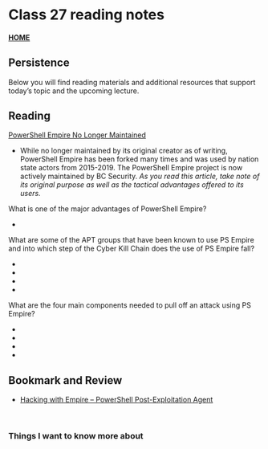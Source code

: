 # Class 27 reading notes

#### [HOME](https://cesarderio.github.io/reading-notes/)

## Persistence

Below you will find reading materials and additional resources that support today’s topic and the upcoming lecture.

## Reading

[PowerShell Empire No Longer Maintained](https://www.bleepingcomputer.com/news/security/powershell-empire-framework-is-no-longer-maintained/)

* While no longer maintained by its original creator as of writing, PowerShell Empire has been forked many times and was used by nation state actors from 2015-2019. The PowerShell Empire project is now actively maintained by BC Security.
  *As you read this article, take note of its original purpose as well as the tactical advantages offered to its users.*

What is one of the major advantages of PowerShell Empire?

*

What are some of the APT groups that have been known to use PS Empire and into which step of the Cyber Kill Chain does the use of PS Empire fall?

*

*

*

*

What are the four main components needed to pull off an attack using PS Empire?

*

*

*

*

## Bookmark and Review

* [Hacking with Empire – PowerShell Post-Exploitation Agent](https://www.hackingarticles.in/hacking-with-empire-powershell-post-exploitation-agent/)

<br>

### Things I want to know more about
